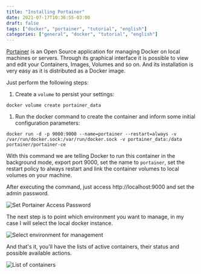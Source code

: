 ```yaml
---
title: "Installing Portainer"
date: 2021-07-17T10:36:55-03:00
draft: false
tags: ["docker", "portainer", "tutorial", "english"]
categories: ["general", "docker", "tutorial", "english"]
---
```


[Portainer](https://www.portainer.io/products/community-edition) is an Open Source application for managing Docker on local machines or servers.
Through its graphical interface it is possible to view and edit your Containers, Images, Volumes and so on. And its installation is very easy as it is distributed as a Docker image.

Just perform the following steps:

1) Create a `volume` to persist your settings:
```
docker volume create portainer_data
```
1) Run the docker command to create the container and inform some initial configuration parameters:
```
docker run -d -p 9000:9000 --name=portainer --restart=always -v /var/run/docker.sock:/var/run/docker.sock -v portainer_data:/data portainer/portainer-ce
```
With this command we are telling Docker to run this container in the background mode, export port 9000, set the name to `portainer`, set the restart policy to always restart and link the container volumes to local volumes on your machine.

After executing the command, just access http://localhost:9000 and set the admin password.

![Set Portainer Access Password](/images/portainer/1.png)

The next step is to point which environment you want to manage, in my case I will select the local docker instance.

![Select environment for management](/images/portainer/2.png)

And that's it, you'll have the lists of active containers, their status and possible available actions.

![List of containers](/images/portainer/3.png)
